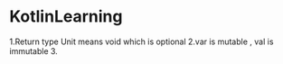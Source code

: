 # KotlinLearning 

1.Return type Unit means void which is optional
2.var is mutable , val is immutable
3.
